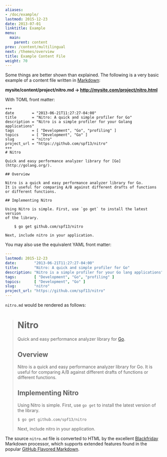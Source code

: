 ```yaml
---
aliases:
- /doc/example/
lastmod: 2015-12-23
date: 2013-07-01
linktitle: Example
menu:
  main:
    parent: content
prev: /content/multilingual
next: /themes/overview
title: Example Content File
weight: 70
---
```


Some things are better shown than explained. The following is a very basic example of a content file written in [Markdown](https://help.github.com/articles/github-flavored-markdown/):

**mysite/content/project/nitro.md → http://mysite.com/project/nitro.html**

With TOML front matter:

<pre><code class="language-toml">+++
date        = "2013-06-21T11:27:27-04:00"
title       = "Nitro: A quick and simple profiler for Go"
description = "Nitro is a simple profiler for your Golang applications"
tags        = [ "Development", "Go", "profiling" ]
topics      = [ "Development", "Go" ]
slug        = "nitro"
project_url = "https://github.com/spf13/nitro"
+++
</code><code class="language-markdown"># Nitro

Quick and easy performance analyzer library for [Go](http://golang.org/).

## Overview

Nitro is a quick and easy performance analyzer library for Go.
It is useful for comparing A/B against different drafts of functions
or different functions.

## Implementing Nitro

Using Nitro is simple. First, use `go get` to install the latest version
of the library.

    $ go get github.com/spf13/nitro

Next, include nitro in your application.
</code></pre>

You may also use the equivalent YAML front matter:

```yaml
---
lastmod: 2015-12-23
date:        "2013-06-21T11:27:27-04:00"
title:       "Nitro: A quick and simple profiler for Go"
description: "Nitro is a simple profiler for your Go lang applications"
tags:        [ "Development", "Go", "profiling" ]
topics:      [ "Development", "Go" ]
slug:        "nitro"
project_url: "https://github.com/spf13/nitro"
---
```

`nitro.md` would be rendered as follows:

> # Nitro
>
> Quick and easy performance analyzer library for [Go](http://golang.org/).
>
> ## Overview
>
> Nitro is a quick and easy performance analyzer library for Go.
> It is useful for comparing A/B against different drafts of functions
> or different functions.
>
> ## Implementing Nitro
>
> Using Nitro is simple. First, use `go get` to install the latest version
> of the library.
>
>     $ go get github.com/spf13/nitro
>
> Next, include nitro in your application.

The source `nitro.md` file is converted to HTML by the excellent
[Blackfriday](https://github.com/russross/blackfriday) Markdown processor,
which supports extended features found in the popular
[GitHub Flavored Markdown](https://help.github.com/articles/github-flavored-markdown/).

